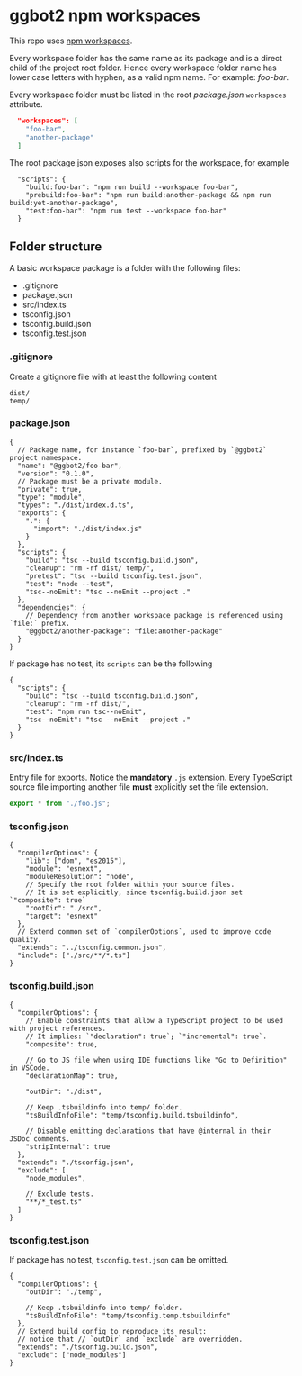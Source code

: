 # ggbot2 npm workspaces

This repo uses [npm workspaces](https://docs.npmjs.com/cli/v7/using-npm/workspaces).

Every workspace folder has the same name as its package and is a direct child of the project root folder.
Hence every workspace folder name has lower case letters with hyphen, as a valid npm name. For example: _foo-bar_.

Every workspace folder must be listed in the root *package.json* `workspaces` attribute.

```json
  "workspaces": [
    "foo-bar",
    "another-package"
  ]
```

The root package.json exposes also scripts for the workspace, for example

```jsonc
  "scripts": {
    "build:foo-bar": "npm run build --workspace foo-bar",
    "prebuild:foo-bar": "npm run build:another-package && npm run build:yet-another-package",
    "test:foo-bar": "npm run test --workspace foo-bar"
  }
```

## Folder structure

A basic workspace package is a folder with the following files:

* .gitignore
* package.json
* src/index.ts
* tsconfig.json
* tsconfig.build.json
* tsconfig.test.json

### .gitignore

Create a gitignore file with at least the following content

```
dist/
temp/
```

### package.json

```jsonc
{
  // Package name, for instance `foo-bar`, prefixed by `@ggbot2` project namespace.
  "name": "@ggbot2/foo-bar",
  "version": "0.1.0",
  // Package must be a private module.
  "private": true,
  "type": "module",
  "types": "./dist/index.d.ts",
  "exports": {
    ".": {
      "import": "./dist/index.js"
    }
  },
  "scripts": {
    "build": "tsc --build tsconfig.build.json",
    "cleanup": "rm -rf dist/ temp/",
    "pretest": "tsc --build tsconfig.test.json",
    "test": "node --test",
    "tsc--noEmit": "tsc --noEmit --project ."
  },
  "dependencies": {
    // Dependency from another workspace package is referenced using `file:` prefix.
    "@ggbot2/another-package": "file:another-package"
  }
}
```

If package has no test, its `scripts` can be the following

```jsonc
{
  "scripts": {
    "build": "tsc --build tsconfig.build.json",
    "cleanup": "rm -rf dist/",
    "test": "npm run tsc--noEmit",
    "tsc--noEmit": "tsc --noEmit --project ."
  }
}
```

### src/index.ts

Entry file for exports. Notice the **mandatory** `.js` extension.
Every TypeScript source file importing another file **must** explicitly set the file
extension.

```ts
export * from "./foo.js";
```

### tsconfig.json

```jsonc
{
  "compilerOptions": {
    "lib": ["dom", "es2015"],
    "module": "esnext",
    "moduleResolution": "node",
    // Specify the root folder within your source files.
    // It is set explicitly, since tsconfig.build.json set `"composite": true`
    "rootDir": "./src",
    "target": "esnext"
  },
  // Extend common set of `compilerOptions`, used to improve code quality.
  "extends": "../tsconfig.common.json",
  "include": ["./src/**/*.ts"]
}
```

### tsconfig.build.json

```jsonc
{
  "compilerOptions": {
    // Enable constraints that allow a TypeScript project to be used with project references.
    // It implies: `"declaration": true`; `"incremental": true`.
    "composite": true,

    // Go to JS file when using IDE functions like "Go to Definition" in VSCode.
    "declarationMap": true,

    "outDir": "./dist",

    // Keep .tsbuildinfo into temp/ folder.
    "tsBuildInfoFile": "temp/tsconfig.build.tsbuildinfo",

    // Disable emitting declarations that have @internal in their JSDoc comments.
    "stripInternal": true
  },
  "extends": "./tsconfig.json",
  "exclude": [
    "node_modules",

    // Exclude tests.
    "**/*_test.ts"
  ]
}
```

### tsconfig.test.json

If package has no test, `tsconfig.test.json` can be omitted.

```jsonc
{
  "compilerOptions": {
    "outDir": "./temp",

    // Keep .tsbuildinfo into temp/ folder.
    "tsBuildInfoFile": "temp/tsconfig.temp.tsbuildinfo"
  },
  // Extend build config to reproduce its result:
  // notice that // `outDir` and `exclude` are overridden.
  "extends": "./tsconfig.build.json",
  "exclude": ["node_modules"]
}
```

